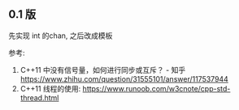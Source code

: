 ## 0.1 版

先实现 int 的chan, 之后改成模板

参考:
1. C++11 中没有信号量，如何进行同步或互斥？ - 知乎
https://www.zhihu.com/question/31555101/answer/117537944
2. C++11 线程的使用: https://www.runoob.com/w3cnote/cpp-std-thread.html